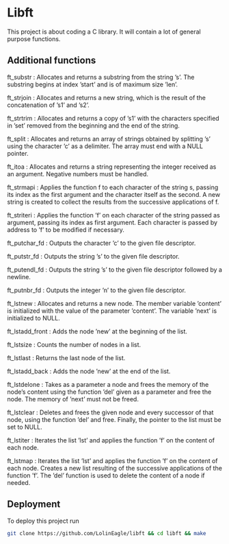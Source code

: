 # Libft
This project is about coding a C library. It will contain a lot of general purpose functions.

## Additional functions
ft_substr : Allocates and returns a substring from the string ’s’. The substring begins at index ’start’ and is of maximum size ’len’.

ft_strjoin : Allocates and returns a new string, which is the result of the concatenation of ’s1’ and ’s2’.

ft_strtrim : Allocates and returns a copy of ’s1’ with the characters specified in ’set’ removed from the beginning and the end of the string.

ft_split : Allocates and returns an array of strings obtained by splitting ’s’ using the character ’c’ as a delimiter. The array must end with a NULL pointer.

ft_itoa : Allocates and returns a string representing the integer received as an argument. Negative numbers must be handled.

ft_strmapi : Applies the function f to each character of the string s, passing its index as the first argument and the character itself as the second. A new string is created to collect the results from the successive applications of f.

ft_striteri : Applies the function ’f’ on each character of the string passed as argument, passing its index as first argument. Each character is passed by address to ’f’ to be modified if necessary.

ft_putchar_fd : Outputs the character ’c’ to the given file descriptor.

ft_putstr_fd : Outputs the string ’s’ to the given file descriptor.

ft_putendl_fd : Outputs the string ’s’ to the given file descriptor followed by a newline.

ft_putnbr_fd : Outputs the integer ’n’ to the given file descriptor.

ft_lstnew : Allocates and returns a new node. The member variable ’content’ is initialized with the value of the parameter ’content’. The variable ’next’ is initialized to NULL.

ft_lstadd_front : Adds the node ’new’ at the beginning of the list.

ft_lstsize : Counts the number of nodes in a list.

ft_lstlast : Returns the last node of the list.

ft_lstadd_back : Adds the node ’new’ at the end of the list.

ft_lstdelone : Takes as a parameter a node and frees the memory of the node’s content using the function ’del’ given as a parameter and free the node. The memory of ’next’ must not be freed.

ft_lstclear : Deletes and frees the given node and every successor of that node, using the function ’del’ and free. Finally, the pointer to the list must be set to NULL.

ft_lstiter : Iterates the list ’lst’ and applies the function ’f’ on the content of each node.

ft_lstmap : Iterates the list ’lst’ and applies the function ’f’ on the content of each node. Creates a new list resulting of the successive applications of the function ’f’. The ’del’ function is used to delete the content of a node if needed.

## Deployment
To deploy this project run
```bash
git clone https://github.com/LolinEagle/libft && cd libft && make
```
